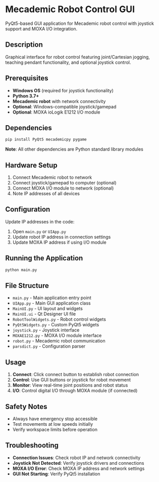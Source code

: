 # Mecademic Robot Control GUI

PyQt5-based GUI application for Mecademic robot control with joystick support and MOXA I/O integration.

## Description

Graphical interface for robot control featuring joint/Cartesian jogging, teaching pendant functionality, and optional joystick control.

## Prerequisites

- **Windows OS** (required for joystick functionality)
- **Python 3.7+**
- **Mecademic robot** with network connectivity
- **Optional**: Windows-compatible joystick/gamepad
- **Optional**: MOXA ioLogik E1212 I/O module

## Dependencies

```bash
pip install PyQt5 mecademicpy pygame
```

**Note**: All other dependencies are Python standard library modules

## Hardware Setup

1. Connect Mecademic robot to network
2. Connect joystick/gamepad to computer (optional)
3. Connect MOXA I/O module to network (optional)
4. Note IP addresses of all devices

## Configuration

Update IP addresses in the code:
1. Open `main.py` or `UIApp.py`
2. Update robot IP address in connection settings
3. Update MOXA IP address if using I/O module

## Running the Application

```bash
python main.py
```

## File Structure

- `main.py` - Main application entry point
- `UIApp.py` - Main GUI application class
- `MainUI.py` - UI layout and widgets
- `MainUI.ui` - Qt Designer UI file
- `RobotToolWidgets.py` - Robot control widgets
- `PyQt5Widgets.py` - Custom PyQt5 widgets
- `joystick.py` - Joystick interface
- `MOXAE1212.py` - MOXA I/O module interface
- `robot.py` - Mecademic robot communication
- `parsdict.py` - Configuration parser

## Usage

1. **Connect**: Click connect button to establish robot connection
2. **Control**: Use GUI buttons or joystick for robot movement
3. **Monitor**: View real-time joint positions and robot status
4. **I/O**: Control digital I/O through MOXA module (if connected)

## Safety Notes

- Always have emergency stop accessible
- Test movements at low speeds initially
- Verify workspace limits before operation

## Troubleshooting

- **Connection Issues**: Check robot IP and network connectivity
- **Joystick Not Detected**: Verify joystick drivers and connections
- **MOXA I/O Error**: Check MOXA IP address and network settings
- **GUI Not Starting**: Verify PyQt5 installation